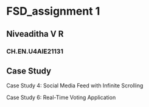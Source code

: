 # FSD_assignment 1
## Niveaditha V R
### CH.EN.U4AIE21131
## Case Study
Case Study 4: Social Media Feed with Infinite Scrolling

Case Study 6: Real-Time Voting Application
